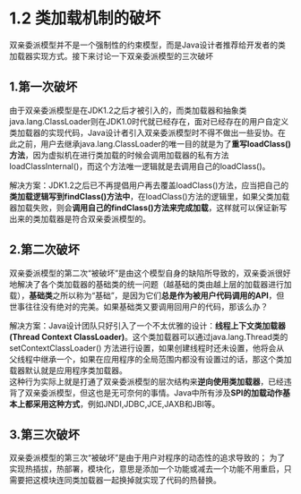 # 1.2 类加载机制的破坏

双亲委派模型并不是一个强制性的约束模型，而是Java设计者推荐给开发者的类加载器实现方式。接下来讨论一下双亲委派模型的三次破坏

## **1.第一次破坏**

由于双亲委派模型是在JDK1.2之后才被引入的，而类加载器和抽象类java.lang.ClassLoader则在JDK1.0时代就已经存在，面对已经存在的用户自定义类加载器的实现代码，Java设计者引入双亲委派模型时不得不做出一些妥协。在此之前，用户去继承java.lang.ClassLoader的唯一目的就是为了**重写loadClass\(\)方法**，因为虚拟机在进行类加载的时候会调用加载器的私有方法loadClassInternal\(\)，而这个方法唯一逻辑就是去调用自己的loadClass\(\)。

解决方案：JDK1.2之后已不再提倡用户再去覆盖loadClass\(\)方法，应当把自己的**类加载逻辑写到findClass\(\)方法中**，在loadClass\(\)方法的逻辑里，如果父类加载器加载失败，则会**调用自己的findClass\(\)方法来完成加载**，这样就可以保证新写出来的类加载器是符合双亲委派模型的。

## **2.第二次破坏**

双亲委派模型的第二次“被破坏”是由这个模型自身的缺陷所导致的，双亲委派很好地解决了各个类加载器的基础类的统一问题（越基础的类由越上层的加载器进行加载），**基础类**之所以称为“基础”，是因为它们**总是作为被用户代码调用的API**，但世事往往没有绝对的完美。如果基础类又要调用回用户的代码，那该么办？

解决方案：Java设计团队只好引入了一个不太优雅的设计：**线程上下文类加载器\(Thread Context ClassLoader\)**。这个类加载器可以通过java.lang.Thread类的setContextClassLoader\(\) 方法进行设置，如果创建线程时还未设置，他将会从父线程中继承一个，如果在应用程序的全局范围内都没有设置过的话，那这个类加载器默认就是应用程序类加载器。   
这种行为实际上就是打通了双亲委派模型的层次结构来**逆向使用类加载器**，已经违背了双亲委派模型，但这也是无可奈何的事情。Java中所有涉及**SPI的加载动作基本上都采用这种方式**，例如JNDI,JDBC,JCE,JAXB和JBI等。

## **3.第三次破坏**

双亲委派模型的第三次“被破坏”是由于用户对程序的动态性的追求导致的； 为了实现热插拔，热部署，模块化，意思是添加一个功能或减去一个功能不用重启，只需要把这模块连同类加载器一起换掉就实现了代码的热替换。

